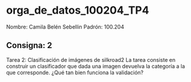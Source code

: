 # orga_de_datos_100204_TP4
Nombre: Camila Belén Sebellin
Padrón: 100.204

## Consigna: 2

Tarea 2: Clasificación de imágenes de silkroad2
La tarea consiste en construir un clasificador que dada una imagen devuelva la categoría a
la que corresponde. ¿Qué tan bien funciona la validación?

